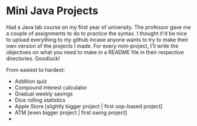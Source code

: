 # Mini Java Projects
Had a Java lab course on my first year of university. The professor gave me a couple of assignments to do to practice the syntax. I thought it'd be nice to upload everything to my github incase anyone wants to try to make their own version of the projects I made. For every mini-project, I'll write the objectives on what you need to make in a README file in their respective directories. Goodluck!

From easiest to hardest:
- Addition quiz 
- Compound interest calculator
- Gradual weekly savings
- Dice rolling statistics
- Apple Store [slightly bigger project | first oop-based project]
- ATM [even bigger project | first swing project]
-
